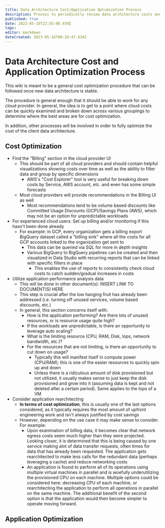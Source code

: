 ```yaml
---
title: Data Architecture Cost/Application Optimization Process
description: Process to periodically review data architecture costs and provide recommendations for cost optimization as well as perform testing to determine how data applications can be optimizerd
published: true
date: 2023-05-16T22:55:08.939Z
tags: 
editor: markdown
dateCreated: 2023-05-16T00:20:47.434Z
---
```


# Data Architecture Cost and Application Optimization Process

This wiki is meant to be a general cost optimization procedure that can be followed once new data architecture is stable.

The procedure is general enough that it should be able to work for any cloud provider. In general, the idea is to get to a point where cloud costs can be quickly examined and broken down across various groupings to determine where the best areas are for cost optimization.

In addition, other processes will be involved in order to fully optimize the cost of the client data architecture.

## Cost Optimization
- Find the "Billing" section in the cloud provider UI
  - This should be part of all cloud providers and should contain helpful visualizations showing costs over time as well as the ability to filter data and group by specific dimensions
    - AWS's "Cost Explorer" tool is very useful for breaking down costs by Service, AWS account, etc. and even has some simple forecasts
  - Most cloud providers will provide recommendations in the Billing UI as well
    - Most recommendations tend to be volume based discounts like Committed Usage Discounts (GCP)/Savings Plans (AWS), which may not be an option for unpredictable workloads
- For experienced cloud users: Set up billing and/or monitoring if this hasn't been done already
  - For example: in GCP, every organization gets a billing export BigQuery dataset called a "billing sink" where all the costs for all GCP accounts linked to the organization get sent to
    - This data can be queried via SQL for more in depth insights
    - Various BigQuery to BigQuery pipelines can be created and then visualized in Data Studio with recurring reports that can be linked with specific filters in place
      - This enables the use of reports to consistently check cloud costs to catch sudden/gradual increases in costs
- Utilize application performance analysis data
  - This will be done in other document(s): INSERT LINK TO DOCUMENT(S) HERE
  - This step is crucial after the low hanging fruit has already been addressed (i.e. turning off unused services, volume based discounts, etc.)
  - In general, this section concerns itself with:
    - How is the application performing? Are there lots of unused resources, or is resource usage quite high?
    - If the workloads are unpredictable, is there an opportunity to leverage auto scaling?
    - What is the limiting resource (CPU, RAM, Disk, Iops, network bandwidth, etc.)?
    - For the resources that are not limiting, is there an opportunity to cut down on usage? 
      - Typically this will manifest itself in compute power (CPU/RAM); this is one of the easier resources to quickly spin up and down
      - Unless there is a ridiculous amount of disk provisioned but not utilized, it usually makes sense to just keep the disk provisioned and grow into it (assuming data is kept and not deleted after a certain period). Same applies to the Iops of a VM
- Consider application rearchitecting
  - **In terms of cost optimization**, this is usually one of the last options considered, as it typically requires the most amount of upfront engineering work and isn't always justified by cost savings
  - However, depending on the use case it may make sense to consider. For example:
    - Upon examination of billing data, it becomes clear that network egress costs seem much higher than they were projected. Looking closer, it is determined that this is being caused by one service making alot of data transfer requests, often times for data that has already been requested. The application gets rearchitected to make less calls for the redundant data (perhaps leveraging a cache) and reduce networking costs
    - An application is found to perform all of its operations using multiple virtual machines in parallel and is woefully underutilizing the provisioned CPU on each machine. Multiple options could be considered here: decreasing CPU of each machine, or rearchitecting the application to perform all operations in parallel on the same machine. The additional benefit of the second option is that the application would then become simpler to operate moving forward.

## Application Optimization